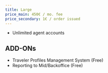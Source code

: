 ```yaml
---
title: Large
price_main: 450€ / mo. fee
price_secondary: 1€ / order issued
---
```

* Unlimited agent accounts

## ADD-ONs

* Traveler Profiles Management System (Free)
* Reporting to Mid/Backoffice (Free)
